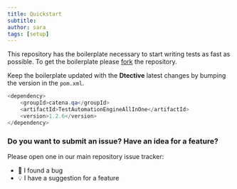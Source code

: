 ```yaml
---
title: Quickstart
subtitle:
author: sara
tags: [setup]
---
```


This repository has the boilerplate necessary to start writing tests as fast as possible.
To get the boilerplate please [fork](https://jira.catena.media/browse/SA-9328) the repository.



Keep the boilerplate updated with the **Dtective** latest changes by bumping the version in the `pom.xml`.

```java
<dependency>
    <groupId>catena.qa</groupId>
    <artifactId>TestAutomationEngineAllInOne</artifactId>
    <version>1.2.6</version>
</dependency>
```

### Do you want to submit an issue? Have an idea for a feature?

Please open one in our main repository issue tracker:

  * 🐛 I found a bug
  * 💡 I have a suggestion for a feature
